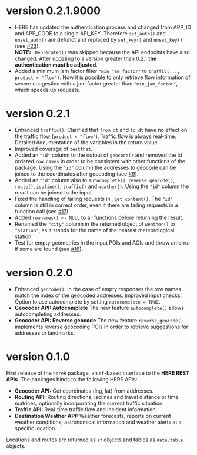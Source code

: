 # version 0.2.1.9000

* HERE has updated the authentication process and changed from APP_ID and APP_CODE to a single API_KEY. Therefore `set_auth()` and `unset_auth()` are defunct and replaced by `set_key()` and `unset_key()` (see [#23](https://github.com/munterfinger/hereR/issues/23)).<br>**NOTE:** `.Deprecated()` was skipped because the API endpoints have also changed. After updating to a version greater than 0.2.1 **the authentication must be adjusted**.
* Added a minimum jam factor filter `"min_jam_factor"` to `traffic(..., product = "flow")`. Now it is possible to only retrieve flow information of severe congestion with a jam factor greater than `"min_jam_factor"`, which speeds up requests.

# version 0.2.1

* Enhanced `traffic()`: Clarified that `from_dt` and `to_dt` have no effect on the traffic flow (`product = "flow"`). Traffic flow is always real-time. Detailed documentation of the variables in the return value.
* Improved coverage of `testthat`.
* Added an `"id"` column to the output of `geocode()` and removed the id ordered `row.names` in order to be consistent with other functions of the package. Using the `"id"` column the addresses to geocode can be joined to the coordinates after geocoding (see [#9](https://github.com/munterfinger/hereR/issues/9)).
* Added an `"id"` column also to `autocomplete()`, `reverse_geocode()`, `route()`, `isoline()`, `traffic()` and `weather()`. Using the `"id"` column the result can be joined to the input.
* Fixed the handling of failing requests in `.get_content()`. The `"id"` column is still in correct order, even if there are failing requests in a function call (see [#17](https://github.com/munterfinger/hereR/issues/17)).
* Added `rownames() <- NULL` to all functions before returning the result.
* Renamed the `"city"` column in the returned object of `weather()` to `"station"`, as it stands for the name of the nearest meteorological station.
* Test for empty geometries in the input POIs and AOIs and throw an error if some are found (see [#16](https://github.com/munterfinger/hereR/issues/16)).

# version 0.2.0

* Enhanced `geocode()`: In the case of empty responses the row names match the index of the geocoded addresses. Improved input checks. Option to use autocomplete by setting `autocomplete = TRUE`.
* **Geocoder API: Autocomplete** The new feature `autocomplete()` allows autocompleting addresses.
* **Geocoder API: Reverse geocode** The new feature `reverse_geocode()` implements reverse geocoding POIs in order to retrieve suggestions for addresses or landmarks.

# version 0.1.0

First release of the `hereR` package, an `sf`-based interface to the **HERE REST APIs**.
The packages binds to the following HERE APIs:

* **Geocoder API:** Get coordinates (lng, lat) from addresses.
* **Routing API:** Routing directions, isolines and travel distance or time matrices, optionally incorporating the current traffic situation.
* **Traffic API:** Real-time traffic flow and incident information.
* **Destination Weather API:** Weather forecasts, reports on current weather conditions, astronomical information and weather alerts at a specific location.

Locations and routes are returned as `sf` objects and tables as `data.table` objects.
